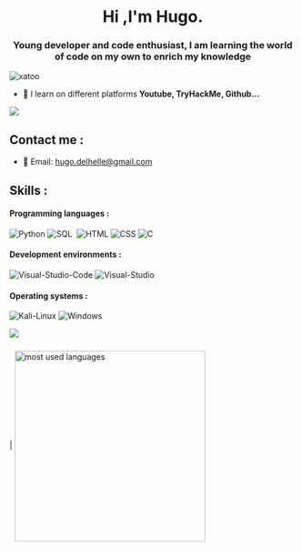 <h1 align="center">Hi ,I'm Hugo.</h1>
<h3 align="center">Young developer and code enthusiast, I am learning the world of code on my own to enrich my knowledge</h3>
<p align="left"><img src=https://komarev.com/ghpvc/?username=xatoo&label=Profile%20views&color=blue&style=for-the-badge" alt="xatoo" /></p>



- 🤝 I learn on different platforms **Youtube, TryHackMe, Github...**
 


<img src="https://user-images.githubusercontent.com/73097560/115834477-dbab4500-a447-11eb-908a-139a6edaec5c.gif"><h3 align="center"></h3>



## Contact me :

- 📧 Email: hugo.delhelle@gmail.com


## Skills :


#### Programming languages :

![Python](https://img.shields.io/badge/Python-FFD43B?style=for-the-badge&logo=python&logoColor=blue)
![SQL](https://img.shields.io/badge/SQL-316192?style=for-the-badge&logo=postgresql&logoColor=white)&nbsp;
![HTML](https://img.shields.io/badge/HTML-E34F26?style=for-the-badge&logo=html5&logoColor=white)
![CSS](https://img.shields.io/badge/CSS3-1572B6?style=for-the-badge&logo=css3&logoColor=white)
![C](https://img.shields.io/badge/C-00599C?style=for-the-badge&logo=c%2B%2B&logoColor=white)

#### Development environments :
![Visual-Studio-Code](https://img.shields.io/badge/Visual_Studio_Code-007ACC?style=for-the-badge&logo=visual-studio-code&logoColor=white)
![Visual-Studio](https://img.shields.io/badge/Visual_Studio-5C2D91?style=for-the-badge&logo=visual%20studio&logoColor=white)

#### Operating systems :
![Kali-Linux](https://img.shields.io/badge/Linux-557C94?style=for-the-badge&logo=linux&logoColor=white)
![Windows](https://img.shields.io/badge/Windows-0078D6?style=for-the-badge&logo=windows&logoColor=white)



<img src="https://user-images.githubusercontent.com/73097560/115834477-dbab4500-a447-11eb-908a-139a6edaec5c.gif"><h3 align="center"></h3>


| <a href="https://github-readme-stats.vercel.app/api/top-langs/?username=xatoo&layout=compact&theme=radical&hide_border=true"><img align="center" src="https://github-readme-stats.vercel.app/api/top-langs/?username=xatoo&layout=compact&theme=radical&hide_border=true" alt="most used languages" width="335"/></a>

